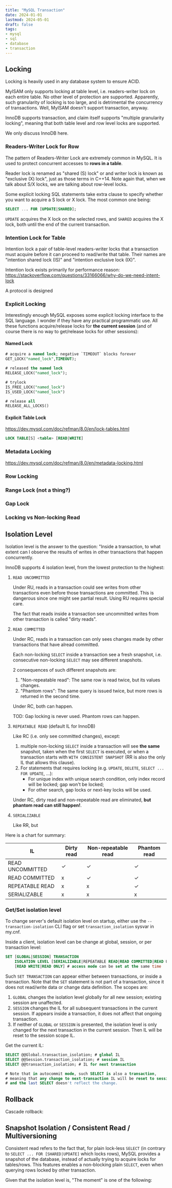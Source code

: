 ```yaml
---
title: "MySQL Transaction"
date: 2024-01-01
lastmod: 2024-05-01
draft: false
tags:
- mysql
- sql
- database
- transaction
---
```


Locking
--------

Locking is heavily used in any database system to ensure ACID. 

MyISAM only supports locking at table level, i.e. readers-writer lock on each entire table. No other level of protection are supported. Apparently, such granularity of locking is too large, and is detrimental the concurrency of transactions. Well, MyISAM doesn't support transaction, anyway.

InnoDB supports transaction, and claim itself supports "multiple granularity locking", meaning that both table level and row level locks are supported.

We only discuss InnoDB here.

### Readers-Writer Lock for Row

The pattern of Readers-Writer Lock are extremely common in MySQL. It is used to protect concurrent accesses to **rows in a table**.

Reader lock is renamed as "shared (S) lock" or and writer lock is known as "exclusive (X) lock", just as those terms in C++14. Note again that, when we talk about S/X locks, we are talking about row-level locks.

Some explicit locking SQL statements take extra clause to specify whether you want to acquire a S lock or X lock. The most common one being:

```sql
SELECT ... FOR [UPDATE|SHARED];
```

`UPDATE` acquires the X lock on the selected rows, and `SHARED` acquires the X lock, both until the end of the current transaction.

### Intention Lock for Table

Intention lock a pair of table-level readers-writer locks that a transaction must acquire before it can proceed to read/write that table. Their names are "intention shared lock (IS)" and "intention exclusive lock (IX)".

Intention lock exists primarily for performance reason: https://stackoverflow.com/questions/33166066/why-do-we-need-intent-lock

A protocol is designed 

### Explicit Locking

Interestingly enough MySQL exposes some explicit locking interface to the SQL language. I wonder if they have any practical programmatic use. All these functions acquire/release locks for **the current session** (and of course there is no way to get/release locks for other sessions):

#### Named Lock

```sql
# acquire a named lock; negative `TIMEOUT` blocks forever
GET_LOCK("named_lock",TIMEOUT); 

# released the named lock
RELEASE_LOCK("named_lock");

# trylock
IS_FREE_LOCK("named_lock")
IS_USED_LOCK("named_lock")

# release all
RELEASE_ALL_LOCKS()
```

#### Explicit Table Lock

https://dev.mysql.com/doc/refman/8.0/en/lock-tables.html

```sql
LOCK TABLE[S] <table> [READ|WRITE]
```

### Metadata Locking
https://dev.mysql.com/doc/refman/8.0/en/metadata-locking.html

### Row Locking

### Range Lock (not a thing?)

### Gap Lock

### Locking vs Non-locking Read	

Isolation Level
---------

Isolation level is the answer to the question: "Inside a transaction, to what extent can I observe the results of writes in other transactions that happen concurrently.

InnoDB supports 4 isolation level, from the lowest protection to the highest:

1. `READ UNCOMMITTED`

	Under RU, reads in a transaction could see writes from other transactions even before those transactions are committed. This is dangerous since one might see partial result. Using RU requires special care.

	The fact that reads inside a transaction see uncommitted writes from other transaction is called "dirty reads".

2. `READ COMMITTED`

	Under RC, reads in a transaction can only sees changes made by other transactions that have alread committed.

	Each non-locking `SELECT` inside a transaction see a fresh snapshot, i.e. consecutive non-locking `SELECT` may see different snapshots.

	2 consequences of such different snapshots are:
	
	1. "Non-repeatable read": The same row is read twice, but its values changes.
	2. "Phantom rows": The same query is issued twice, but more rows is returned in the second time.

	Under RC, both can happen.

	TOD: Gap locking is never used. Phantom rows can happen.

2. `REPEATABLE READ` (default IL for InnoDB)

	Like RC (i.e. only see committed changes), except:

	1. multiple non-locking `SELECT` inside a transaction will see **the same** snapshot, taken when the first `SELECT` is executed, or when a transaction starts with `WITH CONSISTENT SNAPSHOT` (RR is also the only IL that allows this clause).
	2. For statements that requires locking (e.g. `UPDATE`, `DELETE`, `SELECT ... FOR UPDATE`, ...):
		- For unique index with unique search condition, only index record will be locked; gap won't be locked;
		- For other search, gap locks or next-key locks will be used.
	
	Under RC, dirty read and non-repeatable read are eliminated, **but phantom read can still happen!**.

4. `SERIALIZABLE`

	Like RR, but 

Here is a chart for summary:

| IL               | Dirty read | Non-repeatable read | Phantom read |
|------------------|------------|---------------------|--------------|
| READ UNCOMMITTED | ✓          | ✓                   | ✓            |
| READ COMMITTED   | x          | ✓                   | ✓            |
| REPEATABLE READ  | x          | x                   | ✓            |
| SERIALIZABLE     | x          | x                   | x            |

### Get/Set isolation level

To change server's default isolation level on startup, either use the `--transaction-isolation` CLI flag or set `transaction_isolation` sysvar in my.cnf.

Inside a client, isolation level can be change at global, session, or per transaction level:

```sql
SET [GLOBAL|SESSION] TRANSACTION
	ISOLATION LEVEL [SERIALIZABLE|REPEATABLE READ|READ COMMITTED|READ UNCOMITTED]
	[READ WRITE|READ ONLY] # access mode can be set at the same time
```

Such `SET TRANSACTION` can appear either between transactions, or inside a transaction. Note that the `SET` statement is not part of a transaction, since it does not read/write data or change data definition. The scopes are:
1. `GLOBAL` changes the isolation level globally for all new session; existing session are unaffected.
2. `SESSION` changes the IL for all subsequent transactions in the current session. If appears inside a transaction, it does not affect that ongoing transaction.
3. If neither of `GLOBAL` or `SESSION` is presented, the isolation level is only changed for the next transaction in the current session. Then IL will be reset to the session scope IL.

Get the current IL:

```sql
SELECT @@Global.transaction_isolation; # global IL
SELECT @@Session.transaction_isolation; # session IL
SELECT @@transaction_isolation; # IL for next transaction

# Note that in autocommit mode, such SELECT is also a transaction,
# meaning that any change to next-transaction IL will be reset to session IL,
# and the last SELECT doesn't reflect the change.
```


Rollback
------------

Cascade rollback:

Snapshot Isolation / Consistent Read / Multiversioning
---------

Consistent read refers to the fact that, for plain lock-less `SELECT` (in contrary to `SELECT ... FOR [SHARED|UPDATE]` which locks rows), MySQL provides a snapshot of the database, instead of actually trying to acquire locks for tables/rows. This features enables a non-blocking plain `SELECT`, even when querying rows locked by other transaction.

Given that the isolation level is, "The moment" is one of the following:
